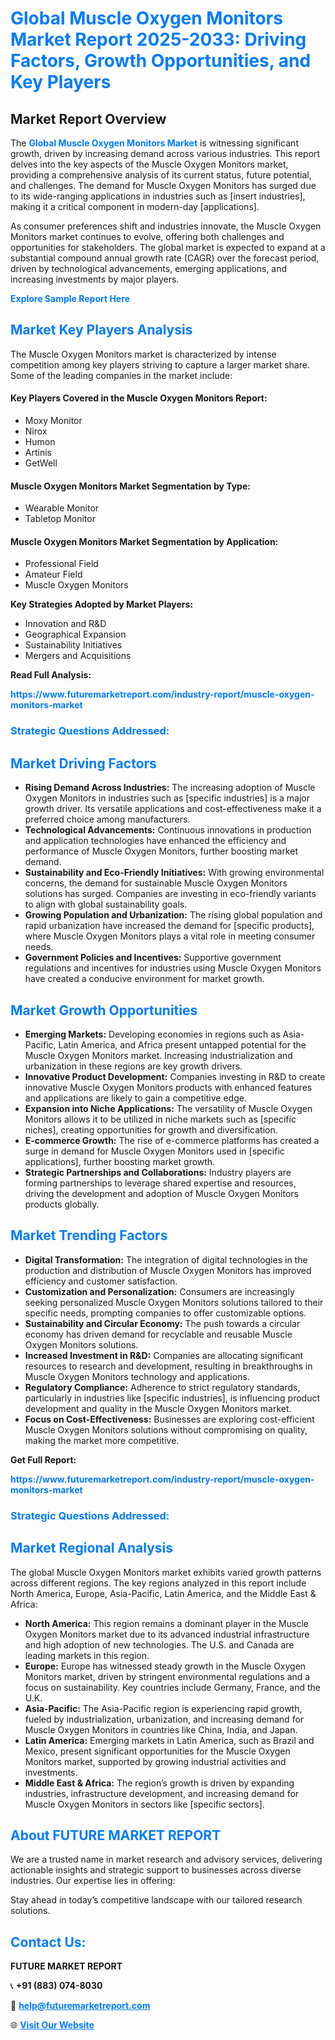 <h1 style="color: #007BFF;">Global Muscle Oxygen Monitors Market Report 2025-2033: Driving Factors, Growth Opportunities, and Key Players</h1>

<section id="overview">
<h2>Market Report Overview</h2>
<p>The <a href="https://www.futuremarketreport.com/industry-report/muscle-oxygen-monitors-market" style="color: #007BFF; text-decoration: none;"><strong>Global Muscle Oxygen Monitors Market</strong></a> is witnessing significant growth, driven by increasing demand across various industries. This report delves into the key aspects of the Muscle Oxygen Monitors market, providing a comprehensive analysis of its current status, future potential, and challenges. The demand for Muscle Oxygen Monitors has surged due to its wide-ranging applications in industries such as [insert industries], making it a critical component in modern-day [applications].</p>
<p>As consumer preferences shift and industries innovate, the Muscle Oxygen Monitors market continues to evolve, offering both challenges and opportunities for stakeholders. The global market is expected to expand at a substantial compound annual growth rate (CAGR) over the forecast period, driven by technological advancements, emerging applications, and increasing investments by major players.</p>
</section>

<section id="overview">
<p><a href="https://www.futuremarketreport.com/request-sample/reportId=122866" style="color: #007BFF; text-decoration: none;"><strong>Explore Sample Report Here</strong></a></p>
</section>

<section id="key-players">
<h2 style="color: #007BFF;">Market Key Players Analysis</h2>
<p>The Muscle Oxygen Monitors market is characterized by intense competition among key players striving to capture a larger market share. Some of the leading companies in the market include:</p>
<h4>Key Players Covered in the Muscle Oxygen Monitors Report:</h4>
<ul><li>Moxy Monitor</li><li>Nirox</li><li>Humon</li><li>Artinis</li><li>GetWell</li></ul>
<h4>Muscle Oxygen Monitors Market Segmentation by Type:</h4>
<ul><li>Wearable Monitor</li><li>Tabletop Monitor</li></ul>

<h4>Muscle Oxygen Monitors Market Segmentation by Application:</h4>
<ul><li>Professional Field</li><li>Amateur Field</li><li>Muscle Oxygen Monitors</li></ul>
<p><strong>Key Strategies Adopted by Market Players:</strong></p>
<ul>
<li>Innovation and R&D</li>
<li>Geographical Expansion</li>
<li>Sustainability Initiatives</li>
<li>Mergers and Acquisitions</li>
</ul>
</section>

<section>
<p><strong>Read Full Analysis: </strong></p><a href="https://www.futuremarketreport.com/industry-report/muscle-oxygen-monitors-market" style="color: #007BFF; text-decoration: none;"><strong>https://www.futuremarketreport.com/industry-report/muscle-oxygen-monitors-market</strong></a>
<h3 style="color: #007BFF;">Strategic Questions Addressed:</h3>
</section>

<section id="driving-factors">
<h2 style="color: #007BFF;">Market Driving Factors</h2>
<ul>
<li><strong>Rising Demand Across Industries:</strong> The increasing adoption of Muscle Oxygen Monitors in industries such as [specific industries] is a major growth driver. Its versatile applications and cost-effectiveness make it a preferred choice among manufacturers.</li>
<li><strong>Technological Advancements:</strong> Continuous innovations in production and application technologies have enhanced the efficiency and performance of Muscle Oxygen Monitors, further boosting market demand.</li>
<li><strong>Sustainability and Eco-Friendly Initiatives:</strong> With growing environmental concerns, the demand for sustainable Muscle Oxygen Monitors solutions has surged. Companies are investing in eco-friendly variants to align with global sustainability goals.</li>
<li><strong>Growing Population and Urbanization:</strong> The rising global population and rapid urbanization have increased the demand for [specific products], where Muscle Oxygen Monitors plays a vital role in meeting consumer needs.</li>
<li><strong>Government Policies and Incentives:</strong> Supportive government regulations and incentives for industries using Muscle Oxygen Monitors have created a conducive environment for market growth.</li>
</ul>
</section>

<section id="growth-opportunities">
<h2 style="color: #007BFF;">Market Growth Opportunities</h2>
<ul>
<li><strong>Emerging Markets:</strong> Developing economies in regions such as Asia-Pacific, Latin America, and Africa present untapped potential for the Muscle Oxygen Monitors market. Increasing industrialization and urbanization in these regions are key growth drivers.</li>
<li><strong>Innovative Product Development:</strong> Companies investing in R&D to create innovative Muscle Oxygen Monitors products with enhanced features and applications are likely to gain a competitive edge.</li>
<li><strong>Expansion into Niche Applications:</strong> The versatility of Muscle Oxygen Monitors allows it to be utilized in niche markets such as [specific niches], creating opportunities for growth and diversification.</li>
<li><strong>E-commerce Growth:</strong> The rise of e-commerce platforms has created a surge in demand for Muscle Oxygen Monitors used in [specific applications], further boosting market growth.</li>
<li><strong>Strategic Partnerships and Collaborations:</strong> Industry players are forming partnerships to leverage shared expertise and resources, driving the development and adoption of Muscle Oxygen Monitors products globally.</li>
</ul>
</section>

<section id="trending-factors">
<h2 style="color: #007BFF;">Market Trending Factors</h2>
<ul>
<li><strong>Digital Transformation:</strong> The integration of digital technologies in the production and distribution of Muscle Oxygen Monitors has improved efficiency and customer satisfaction.</li>
<li><strong>Customization and Personalization:</strong> Consumers are increasingly seeking personalized Muscle Oxygen Monitors solutions tailored to their specific needs, prompting companies to offer customizable options.</li>
<li><strong>Sustainability and Circular Economy:</strong> The push towards a circular economy has driven demand for recyclable and reusable Muscle Oxygen Monitors solutions.</li>
<li><strong>Increased Investment in R&D:</strong> Companies are allocating significant resources to research and development, resulting in breakthroughs in Muscle Oxygen Monitors technology and applications.</li>
<li><strong>Regulatory Compliance:</strong> Adherence to strict regulatory standards, particularly in industries like [specific industries], is influencing product development and quality in the Muscle Oxygen Monitors market.</li>
<li><strong>Focus on Cost-Effectiveness:</strong> Businesses are exploring cost-efficient Muscle Oxygen Monitors solutions without compromising on quality, making the market more competitive.</li>
</ul>
</section>

<section>
<p><strong>Get Full Report: </strong></p><a href="https://www.futuremarketreport.com/industry-report/muscle-oxygen-monitors-market" style="color: #007BFF; text-decoration: none;"><strong>https://www.futuremarketreport.com/industry-report/muscle-oxygen-monitors-market</strong></a>
<h3 style="color: #007BFF;">Strategic Questions Addressed:</h3>
</section>


<section id="regional-analysis">
<h2 style="color: #007BFF;">Market Regional Analysis</h2>
<p>The global Muscle Oxygen Monitors market exhibits varied growth patterns across different regions. The key regions analyzed in this report include North America, Europe, Asia-Pacific, Latin America, and the Middle East & Africa:</p>
<ul>
<li><strong>North America:</strong> This region remains a dominant player in the Muscle Oxygen Monitors market due to its advanced industrial infrastructure and high adoption of new technologies. The U.S. and Canada are leading markets in this region.</li>
<li><strong>Europe:</strong> Europe has witnessed steady growth in the Muscle Oxygen Monitors market, driven by stringent environmental regulations and a focus on sustainability. Key countries include Germany, France, and the U.K.</li>
<li><strong>Asia-Pacific:</strong> The Asia-Pacific region is experiencing rapid growth, fueled by industrialization, urbanization, and increasing demand for Muscle Oxygen Monitors in countries like China, India, and Japan.</li>
<li><strong>Latin America:</strong> Emerging markets in Latin America, such as Brazil and Mexico, present significant opportunities for the Muscle Oxygen Monitors market, supported by growing industrial activities and investments.</li>
<li><strong>Middle East & Africa:</strong> The region’s growth is driven by expanding industries, infrastructure development, and increasing demand for Muscle Oxygen Monitors in sectors like [specific sectors].</li>
</ul>
</section>

<footer>
<h2 style="color: #007BFF;">About FUTURE MARKET REPORT</h2>
<p>We are a trusted name in market research and advisory services, delivering actionable insights and strategic support to businesses across diverse industries. Our expertise lies in offering:</p>

<p>Stay ahead in today’s competitive landscape with our tailored research solutions.</p>

<h2 style="color: #007BFF;">Contact Us:</h2>
<p><strong>FUTURE MARKET REPORT</strong></p>
<p>📞 <strong>+91 (883) 074-8030</strong></p>
<p>📧 <strong><a href="mailto:help@futuremarketreport.com" style="color: #007BFF;">help@futuremarketreport.com</a></strong></p>
<p>🌐 <strong><a href="https://www.futuremarketreport.com/" style="color: #007BFF;">Visit Our Website</a></strong></p>
</footer>